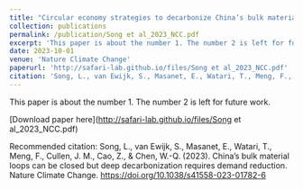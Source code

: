 ```yaml
---
title: "Circular economy strategies to decarbonize China’s bulk material cycles"
collection: publications
permalink: /publication/Song et al_2023_NCC.pdf
excerpt: 'This paper is about the number 1. The number 2 is left for future work.'
date: 2023-10-01
venue: 'Nature Climate Change'
paperurl: 'http://safari-lab.github.io/files/Song et al_2023_NCC.pdf'
citation: 'Song, L., van Ewijk, S., Masanet, E., Watari, T., Meng, F., Cullen, J. M., Cao, Z., & Chen, W.-Q. (2023). China’s bulk material loops can be closed but deep decarbonization requires demand reduction. Nature Climate Change. https://doi.org/10.1038/s41558-023-01782-6'
---
```

This paper is about the number 1. The number 2 is left for future work.

[Download paper here](http://safari-lab.github.io/files/Song et al_2023_NCC.pdf)

Recommended citation: Song, L., van Ewijk, S., Masanet, E., Watari, T., Meng, F., Cullen, J. M., Cao, Z., & Chen, W.-Q. (2023). China’s bulk material loops can be closed but deep decarbonization requires demand reduction. Nature Climate Change. https://doi.org/10.1038/s41558-023-01782-6